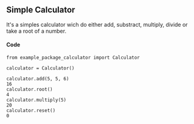 ## Simple Calculator

It's a simples calculator wich do either add, substract, multiply, divide or take a root of a number.

#### Code

```
from example_package_calculator import Calculator

calculator = Calculator()

calculator.add(5, 5, 6)
16
calculator.root()
4
calculator.multiply(5)
20
calculator.reset()
0
```
